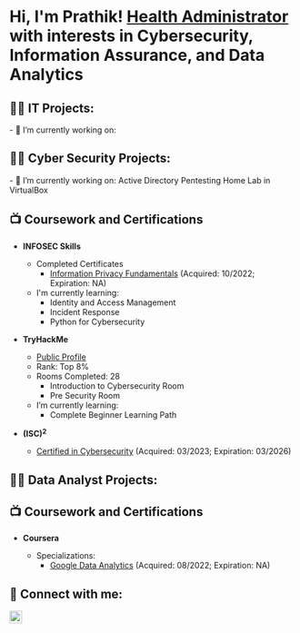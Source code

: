 <h1>Hi, I'm Prathik! <a href="https://www.linkedin.com/in/prathik-h-698568178/">Health Administrator</a> with interests in Cybersecurity, Information Assurance, and Data Analytics  

<h2>👨‍💻 IT Projects:</h2>
- 🔭 I’m currently working on:
  

<h2>👨‍💻 Cyber Security Projects:</h2>
- 🔭 I’m currently working on: Active Directory Pentesting Home Lab in VirtualBox

<h2>📺 Coursework and Certifications</h2>

- <b>INFOSEC Skills</b>
  - Completed Certificates
    - [Information Privacy Fundamentals] (Acquired: 10/2022; Expiration: NA)
  
  [Information Privacy Fundamentals]: https://github.com/prathari02/Cybersecurity-Certifications/blob/8053aaf288cfbdae6a5c45568ef2749d75a4de14/Information%20Privacy%20Fundamentals.pdf
  
  - I'm currently learning:
    - Identity and Access Management
    - Incident Response
    - Python for Cybersecurity
  
- <b>TryHackMe</b>
  - [Public Profile]
  
  [Public Profile]: https://tryhackme.com/p/Bence.Simalia
  
  - Rank: Top 8%
  - Rooms Completed: 28
    - Introduction to Cybersecurity Room
    - Pre Security Room
  - I’m currently learning:
    - Complete Beginner Learning Path

 - <b>(ISC)<sup>2<sup></b>
    - [Certified in Cybersecurity] (Acquired: 03/2023; Expiration: 03/2026)
  
  [Certified in Cybersecurity]: https://www.credly.com/badges/e1afddaa-54ba-4ac9-b76b-a34f6822e5ac/linked_in_profile
  
  
<h2>👨‍💻 Data Analyst Projects:</h2>


<h2>📺 Coursework and Certifications</h2>

- <b>Coursera</b>
  - Specializations:
    - [Google Data Analytics] (Acquired: 08/2022; Expiration: NA)
  
  [Google Data Analytics]: https://coursera.org/verify/professional-cert/6Z48S7SH8RPU

<h2> 🤳 Connect with me:</h2>

[<img align="left" alt="JoshMadakor | LinkedIn" width="22px" src="https://cdn.jsdelivr.net/npm/simple-icons@v3/icons/linkedin.svg" />][linkedin]


[linkedin]: https://www.linkedin.com/in/prathik-h-698568178/

<!--
**joshmadakor1/joshmadakor1** is a ✨ _special_ ✨ repository because its `README.md` (this file) appears on your GitHub profile.

Here are some ideas to get you started:

- 🔭 I’m currently working on ...
- 🌱 I’m currently learning ...
- 👯 I’m looking to collaborate on ...
- 🤔 I’m looking for help with ...
- 💬 Ask me about ...
- 📫 How to reach me: ...
- 😄 Pronouns: ...
- ⚡ Fun fact: ...
-->
